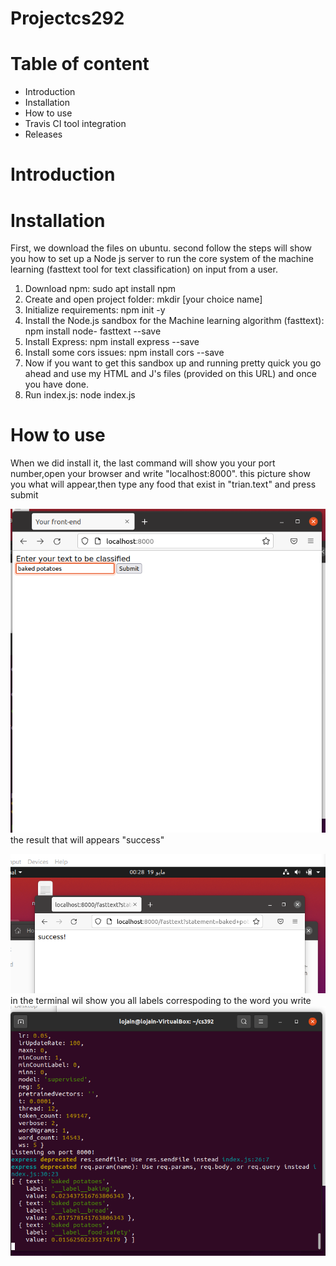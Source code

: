 # Projectcs292
# Table of content
- Introduction
- Installation
- How to use
- Travis CI tool integration
- Releases

# Introduction
# Installation
First, we download the  files on ubuntu. second follow the steps will show you how to set up a Node js server to run the core system of the machine learning (fasttext tool for text classification) on input from a user.
1.	Download npm: sudo apt install npm
2.	Create and open project folder: mkdir [your choice name]
3.	Initialize requirements: npm init -y
4.	Install the Node.js sandbox for the Machine learning algorithm (fasttext): npm install node- fasttext --save
5.	Install Express: npm install express --save
6.	Install some cors issues: npm install cors --save
7.	Now if you want to get this sandbox up and running pretty quick you go ahead and use my HTML and J's files (provided on this URL) and once you have done.
8.	Run index.js: node index.js

# How to use 
When we did install it, the last command will show you your port number,open your browser and write "localhost:8000". 
this picture show you what will appear,then type any food that exist in "trian.text" and press submit

![](cscl.png)
the result that will appears "success"

![](cssu.png)
in the terminal wil show you all labels correspoding to the word you write
![](cstr.png)

